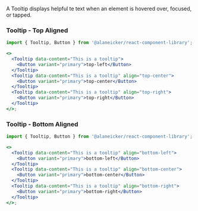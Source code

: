 A Tooltip displays helpful te text when an element is hovered over, focused, or tapped.

### Tooltip - Top Aligned

```jsx
import { Tooltip, Button } from '@alaneicker/react-component-library';

<>
  <Tooltip data-content="This is a tooltip">
    <Button variant="primary">top-left</Button>
  </Tooltip>
  <Tooltip data-content="This is a tooltip" align="top-center">
    <Button variant="primary">top-center</Button>
  </Tooltip>
  <Tooltip data-content="This is a tooltip" align="top-right">
    <Button variant="primary">top-right</Button>
  </Tooltip>
</>;
```

### Tooltip - Bottom Aligned

```jsx
import { Tooltip, Button } from '@alaneicker/react-component-library';

<>
  <Tooltip data-content="This is a tooltip" align="bottom-left">
    <Button variant="primary">bottom-left</Button>
  </Tooltip>
  <Tooltip data-content="This is a tooltip" align="bottom-center">
    <Button variant="primary">bottom-center</Button>
  </Tooltip>
  <Tooltip data-content="This is a tooltip" align="bottom-right">
    <Button variant="primary">bottom-right</Button>
  </Tooltip>
</>;
```
